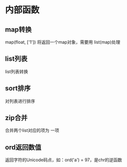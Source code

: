 # 内部函数

## map转换

map(float, ['1']) 将返回一个map对象，需要用 list(map)处理

## list列表

list列表转换

## sort排序

对列表进行排序

## zip合并

合并两个list对应的项为 一项

## ord返回数值

返回字符的Unicode码点，如：ord('a') = 97，是chr的逆函数